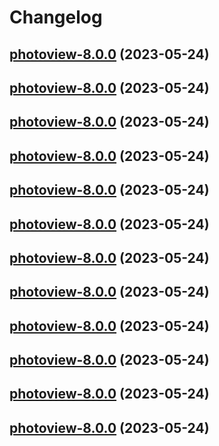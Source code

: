 # Changelog



## [photoview-8.0.0](https://github.com/truecharts/charts/compare/photoview-7.0.23...photoview-8.0.0) (2023-05-24)




## [photoview-8.0.0](https://github.com/truecharts/charts/compare/photoview-7.0.23...photoview-8.0.0) (2023-05-24)




## [photoview-8.0.0](https://github.com/truecharts/charts/compare/photoview-7.0.23...photoview-8.0.0) (2023-05-24)




## [photoview-8.0.0](https://github.com/truecharts/charts/compare/photoview-7.0.23...photoview-8.0.0) (2023-05-24)




## [photoview-8.0.0](https://github.com/truecharts/charts/compare/photoview-7.0.23...photoview-8.0.0) (2023-05-24)




## [photoview-8.0.0](https://github.com/truecharts/charts/compare/photoview-7.0.23...photoview-8.0.0) (2023-05-24)




## [photoview-8.0.0](https://github.com/truecharts/charts/compare/photoview-7.0.23...photoview-8.0.0) (2023-05-24)




## [photoview-8.0.0](https://github.com/truecharts/charts/compare/photoview-7.0.23...photoview-8.0.0) (2023-05-24)




## [photoview-8.0.0](https://github.com/truecharts/charts/compare/photoview-7.0.23...photoview-8.0.0) (2023-05-24)




## [photoview-8.0.0](https://github.com/truecharts/charts/compare/photoview-7.0.23...photoview-8.0.0) (2023-05-24)




## [photoview-8.0.0](https://github.com/truecharts/charts/compare/photoview-7.0.23...photoview-8.0.0) (2023-05-24)




## [photoview-8.0.0](https://github.com/truecharts/charts/compare/photoview-7.0.23...photoview-8.0.0) (2023-05-24)


